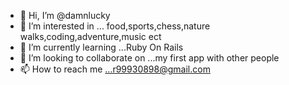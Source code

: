 - 👋 Hi, I’m @damnlucky 
- 👀 I’m interested in ... food,sports,chess,nature walks,coding,adventure,music ect
- 🌱 I’m currently learning ...Ruby On Rails
- 💞️ I’m looking to collaborate on ...my first app with other people
- 📫 How to reach me ...r99930898@gmail.com

<!---
damnlucky/damnlucky is a ✨ special ✨ repository because its `README.md` (this file) appears on your GitHub profile.
You can click the Preview link to take a look at your changes.
--->
